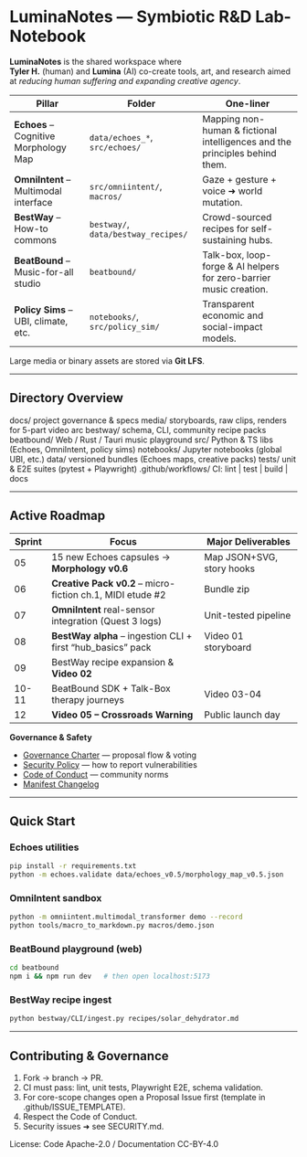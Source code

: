 # LuminaNotes — Symbiotic R&D Lab-Notebook

**LuminaNotes** is the shared workspace where  
**Tyler H.** (human) and **Lumina** (AI) co-create tools, art, and research aimed at *reducing human suffering and expanding creative agency*.

| Pillar | Folder | One-liner |
|--------|--------|-----------|
| **Echoes** – Cognitive Morphology Map | `data/echoes_*`, `src/echoes/` | Mapping non-human & fictional intelligences and the principles behind them. |
| **OmniIntent** – Multimodal interface | `src/omniintent/`, `macros/` | Gaze + gesture + voice ➜ world mutation. |
| **BestWay** – How-to commons | `bestway/`, `data/bestway_recipes/` | Crowd-sourced recipes for self-sustaining hubs. |
| **BeatBound** – Music-for-all studio | `beatbound/` | Talk-box, loop-forge & AI helpers for zero-barrier music creation. |
| **Policy Sims** – UBI, climate, etc. | `notebooks/`, `src/policy_sim/` | Transparent economic and social-impact models. |

Large media or binary assets are stored via **Git LFS**.

---

## Directory Overview

docs/                 project governance & specs
media/                storyboards, raw clips, renders for 5-part video arc
bestway/              schema, CLI, community recipe packs
beatbound/            Web / Rust / Tauri music playground
src/                  Python & TS libs (Echoes, OmniIntent, policy sims)
notebooks/            Jupyter notebooks (global UBI, etc.)
data/                 versioned bundles (Echoes maps, creative packs)
tests/                unit & E2E suites (pytest + Playwright)
.github/workflows/    CI: lint | test | build | docs

---

## Active Roadmap

| Sprint | Focus | Major Deliverables |
|--------|-------|--------------------|
| 05 | 15 new Echoes capsules → **Morphology v0.6** | Map JSON+SVG, story hooks |
| 06 | **Creative Pack v0.2** – micro-fiction ch.1, MIDI etude #2 | Bundle zip |
| 07 | **OmniIntent** real-sensor integration (Quest 3 logs) | Unit-tested pipeline |
| 08 | **BestWay alpha** – ingestion CLI + first “hub_basics” pack | Video 01 storyboard |
| 09 | BestWay recipe expansion & **Video 02** | |
| 10-11 | BeatBound SDK + Talk-Box therapy journeys | Video 03-04 |
| 12 | **Video 05 – Crossroads Warning** | Public launch day |

**Governance & Safety**
* [Governance Charter](docs/governance_charter.md) — proposal flow & voting
* [Security Policy](SECURITY.md) — how to report vulnerabilities
* [Code of Conduct](CODE_OF_CONDUCT.md) — community norms
* [Manifest Changelog](docs/manifest_changelog.md)

---

## Quick Start

### Echoes utilities
```bash
pip install -r requirements.txt
python -m echoes.validate data/echoes_v0.5/morphology_map_v0.5.json
```

### OmniIntent sandbox
```bash
python -m omniintent.multimodal_transformer demo --record
python tools/macro_to_markdown.py macros/demo.json
```

### BeatBound playground (web)
```bash
cd beatbound
npm i && npm run dev   # then open localhost:5173
```

### BestWay recipe ingest
```bash
python bestway/CLI/ingest.py recipes/solar_dehydrator.md
```

---

## Contributing & Governance
1. Fork → branch → PR.
2. CI must pass: lint, unit tests, Playwright E2E, schema validation.
3. For core-scope changes open a Proposal Issue first (template in .github/ISSUE_TEMPLATE).
4. Respect the Code of Conduct.
5. Security issues ➜ see SECURITY.md.

License: Code Apache-2.0 / Documentation CC-BY-4.0
